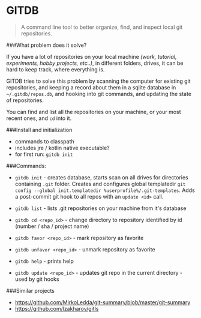 # GITDB

> A command line tool to better organize, find, and inspect local git repositories.

###What problem does it solve?

If you have a lot of repositories on your local machine _(work, tutorial, experiments, hobby projects, etc..)_, in different folders, drives,
it can be hard to keep track, where everything is.

GITDB tries to solve this problem by scanning the computer for existing git repositories, and keeping a record about them in a sqlite database
in `~/.gitdb/repos.db`, and hooking into git commands, and updating the state of repositories.

You can find and list all the repositories on your machine, or your most recent ones, and `cd` into it.

###Install and initialization

- commands to classpath
- includes jre / kotlin native executable?
- for first run: `gitdb init`

###Commands:

- `gitdb init` - creates database, starts scan on all drives for directories containing `.git` folder.
 Creates and configures global templatedir `git config --global init.templatedir %userprofile%/.git-templates`.
Adds a post-commit git hook to all repos with an `update <id>` call. 
- `gitdb list` - lists .git repositories on your machine from it's database
- `gitdb cd <repo_id>` - change directory to repository identified by id (number / sha / project name)
- `gitdb favor <repo_id>` - mark repository as favorite
- `gitdb unfavor <repo_id>` - unmark repository as favorite
- `gitdb help` - prints help

 - `gitdb update <repo_id>` - updates git repo in the current directory - used by git hooks

###Similar projects

- https://github.com/MirkoLedda/git-summary/blob/master/git-summary
- https://github.com/lzakharov/gitls
